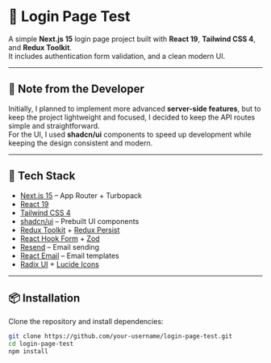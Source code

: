 # 🔑 Login Page Test

A simple **Next.js 15** login page project built with **React 19**, **Tailwind CSS 4**, and **Redux Toolkit**.  
It includes authentication form validation, and a clean modern UI.

---

## 📝 Note from the Developer

Initially, I planned to implement more advanced **server-side features**, but to keep the project lightweight and focused, I decided to keep the API routes simple and straightforward.  
For the UI, I used **shadcn/ui** components to speed up development while keeping the design consistent and modern.

---

## 🚀 Tech Stack

- [Next.js 15](https://nextjs.org/) – App Router + Turbopack
- [React 19](https://react.dev/)
- [Tailwind CSS 4](https://tailwindcss.com/)
- [shadcn/ui](https://ui.shadcn.com/) – Prebuilt UI components
- [Redux Toolkit](https://redux-toolkit.js.org/) + [Redux Persist](https://github.com/rt2zz/redux-persist)
- [React Hook Form](https://react-hook-form.com/) + [Zod](https://zod.dev/)
- [Resend](https://resend.com/) – Email sending
- [React Email](https://react.email/) – Email templates
- [Radix UI](https://www.radix-ui.com/) + [Lucide Icons](https://lucide.dev/)

---

## 📦 Installation

Clone the repository and install dependencies:

```bash
git clone https://github.com/your-username/login-page-test.git
cd login-page-test
npm install
```
